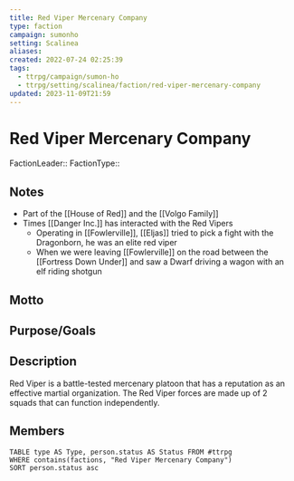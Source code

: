 ```yaml
---
title: Red Viper Mercenary Company
type: faction
campaign: sumonho
setting: Scalinea
aliases: 
created: 2022-07-24 02:25:39
tags:
  - ttrpg/campaign/sumon-ho
  - ttrpg/setting/scalinea/faction/red-viper-mercenary-company
updated: 2023-11-09T21:59
---
```


# Red Viper Mercenary Company

FactionLeader::
FactionType::

## Notes

- Part of the [[House of Red]] and the [[Volgo Family]]
- Times [[Danger Inc.]] has interacted with the Red Vipers
    - Operating in [[Fowlerville]], [[Eljas]] tried to pick a fight with the Dragonborn, he was an elite red viper
    - When we were leaving [[Fowlerville]] on the road between the [[Fortress Down Under]] and saw a Dwarf driving a wagon with an elf riding shotgun 

## Motto


## Purpose/Goals


## Description

Red Viper is a battle-tested mercenary platoon that has a reputation as an effective martial organization. The Red Viper forces are made up of 2 squads that can function independently.


## Members

```dataview
TABLE type AS Type, person.status AS Status FROM #ttrpg
WHERE contains(factions, "Red Viper Mercenary Company")
SORT person.status asc
```

